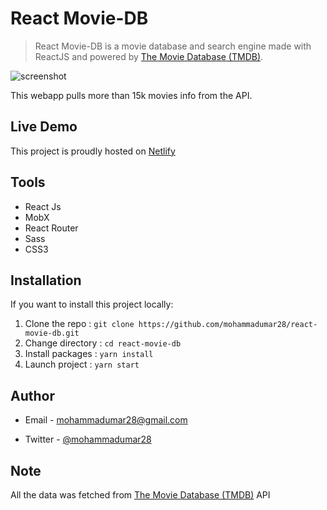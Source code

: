 # React Movie-DB

> React Movie-DB is a movie database and search engine made with ReactJS and powered by [The Movie Database (TMDB)](https://developers.themoviedb.org/3).

![screenshot](screenshot.png)

This webapp pulls more than 15k movies info from the API.

## Live Demo 

This project is proudly hosted on [Netlify](https://youthful-lewin-21e201.netlify.com/)

## Tools

- React Js
- MobX
- React Router
- Sass
- CSS3

## Installation

If you want to install this project locally:

1. Clone the repo : `git clone https://github.com/mohammadumar28/react-movie-db.git`
2. Change directory : `cd react-movie-db`
3. Install packages : `yarn install`
4. Launch project : `yarn start`

## Author

- Email - [mohammadumar28@gmail.com](mailto:mohammadumar28@gmail.com)

- Twitter - [@mohammadumar28](https://www.twitter.com/Mohammadumar28)

## Note

All the data was fetched from [The Movie Database (TMDB)](https://developers.themoviedb.org/3) API
